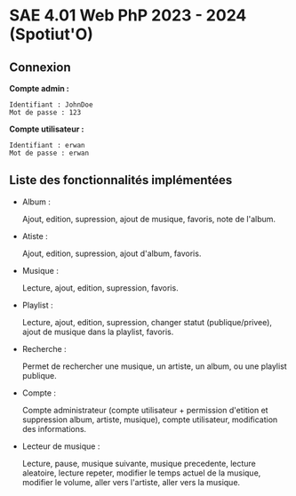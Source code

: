 # SAE 4.01 Web PhP 2023 - 2024 (Spotiut'O)

## Connexion

**Compte admin :**

    Identifiant : JohnDoe
    Mot de passe : 123

**Compte utilisateur :**

    Identifiant : erwan
    Mot de passe : erwan

## Liste des fonctionnalités implémentées

- Album : 

    Ajout, edition, supression, ajout de musique, favoris, note de l'album.

- Atiste : 
    
    Ajout, edition, supression, ajout d'album, favoris. 

- Musique : 

    Lecture, ajout, edition, supression, favoris. 

- Playlist :

    Lecture, ajout, edition, supression, changer statut (publique/privee), ajout de musique dans la playlist, favoris.

- Recherche :

    Permet de rechercher une musique, un artiste, un album, ou une playlist publique.

- Compte :

    Compte administrateur (compte utilisateur + permission d'etition et suppression album, artiste, musique), compte utilisateur, modification des informations.

- Lecteur de musique :

    Lecture, pause, musique suivante, musique precedente, lecture aleatoire, lecture repeter, modifier le temps actuel de la musique, modifier le volume, aller vers l'artiste, aller vers la musique.